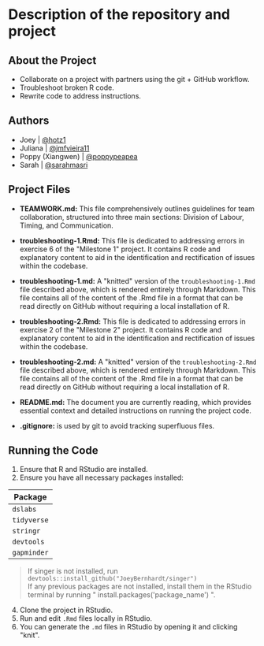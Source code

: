 # Description of the repository and project

## About the Project
- Collaborate on a project with  partners using the git + GitHub workflow.
- Troubleshoot broken R code.
- Rewrite code to address instructions.

## Authors
- Joey | [@hotz1](https://github.com/hotz1)
- Juliana | [@jmfvieira11](https://github.com/jmfvieira11)
- Poppy (Xiangwen) | [@poppypeapea](https://github.com/poppypeapea)
- Sarah | [@sarahmasri](https://github.com/sarahmasri)

## Project Files
- **TEAMWORK.md:** This file comprehensively outlines guidelines for team collaboration, structured into three main sections: Division of Labour, Timing, and Communication.

- **troubleshooting-1.Rmd:** This file is dedicated to addressing errors in exercise 6 of the "Milestone 1" project. It contains R code and explanatory content to aid in the identification and rectification of issues within the codebase.

- **troubleshooting-1.md:** A "knitted" version of the `troubleshooting-1.Rmd` file described above, which is rendered entirely through Markdown. This file contains all of the content of the .Rmd file in a format that can be read directly on GitHub without requiring a local installation of R.

- **troubleshooting-2.Rmd:** This file is dedicated to addressing errors in exercise 2 of the "Milestone 2" project. It contains R code and explanatory content to aid in the identification and rectification of issues within the codebase.

- **troubleshooting-2.md:** A "knitted" version of the `troubleshooting-2.Rmd` file described above, which is rendered entirely through Markdown. This file contains all of the content of the .Rmd file in a format that can be read directly on GitHub without requiring a local installation of R. 

- **README.md:** The document you are currently reading, which provides essential context and detailed instructions on running the project code.

- **.gitignore:** is used by git to avoid tracking superfluous files.

## Running the Code

1. Ensure that R and RStudio are installed.
2. Ensure you have all necessary packages installed:

|Package|
| ------ |
|`dslabs`|
|`tidyverse`|
|`stringr`|
|`devtools`|
|`gapminder`| 

>If singer is not installed, run `devtools::install_github("JoeyBernhardt/singer")` <br>
>If any previous packages are not installed, install them in the RStudio terminal by running " install.packages('package_name') ".

4. Clone the project in RStudio.
5. Run and edit `.Rmd` files locally in RStudio.
6. You can generate the `.md` files in RStudio by opening it and clicking "knit". 
